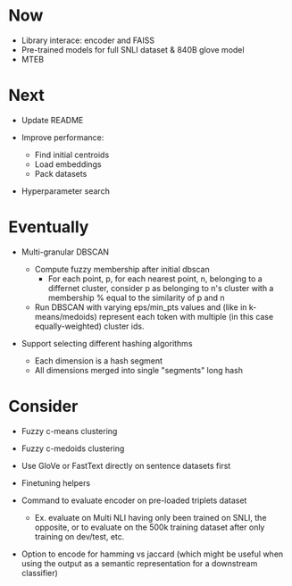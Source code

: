 # Now

- Library interace: encoder and FAISS
- Pre-trained models for full SNLI dataset & 840B glove model
- MTEB

# Next

- Update README

- Improve performance:
    - Find initial centroids
    - Load embeddings
    - Pack datasets

- Hyperparameter search

# Eventually

- Multi-granular DBSCAN
    - Compute fuzzy membership after initial dbscan
        - For each point, p, for each nearest point, n, belonging to a differnet
          cluster, consider p as belonging to n's cluster with a membership %
          equal to the similarity of p and n
    - Run DBSCAN with varying eps/min_pts values and (like in k-means/medoids)
      represent each token with multiple (in this case equally-weighted) cluster
      ids.

- Support selecting different hashing algorithms
    - Each dimension is a hash segment
    - All dimensions merged into single "segments" long hash

# Consider

- Fuzzy c-means clustering
- Fuzzy c-medoids clustering

- Use GloVe or FastText directly on sentence datasets first
- Finetuning helpers

- Command to evaluate encoder on pre-loaded triplets dataset
    - Ex. evaluate on Multi NLI having only been trained on SNLI, the opposite,
      or to evaluate on the 500k training dataset after only training on
      dev/test, etc.

- Option to encode for hamming vs jaccard (which might be useful when using the
  output as a semantic representation for a downstream classifier)
